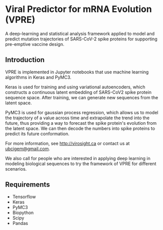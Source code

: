 # Viral Predictor for mRNA Evolution (VPRE)
A deep-learning and statistical analysis framework applied to model and predict mutation trajectories of SARS-CoV-2 spike proteins for supporting pre-emptive vaccine design. 

## Introduction
VPRE is implemented in Jupyter notebooks that use machine learning algorithms in Keras and PyMC3.

Keras is used for training and using variational autoencoders, which constructs a continuous latent embedding of SARS-CoV2 spike protein sequence space. After training, we can generate new sequences from the latent space.

PyMC3 is used for gaussian process regression, which allows us to model the trajectory of a value across time and extrapolate the trend into the future, thus providing a way to forecast the spike protein's evolution from the latent space. We can then decode the numbers into spike proteins to predict its future conformation.  

For more information, see http://virosight.ca or contact us at ubcigem@gmail.com. 

We also call for people who are interested in applying deep learning in modeling biological sequences to try the framework of VPRE for different scenarios. 

## Requirements
* Tensorflow
* Keras
* PyMC3
* Biopython
* Scipy
* Pandas
